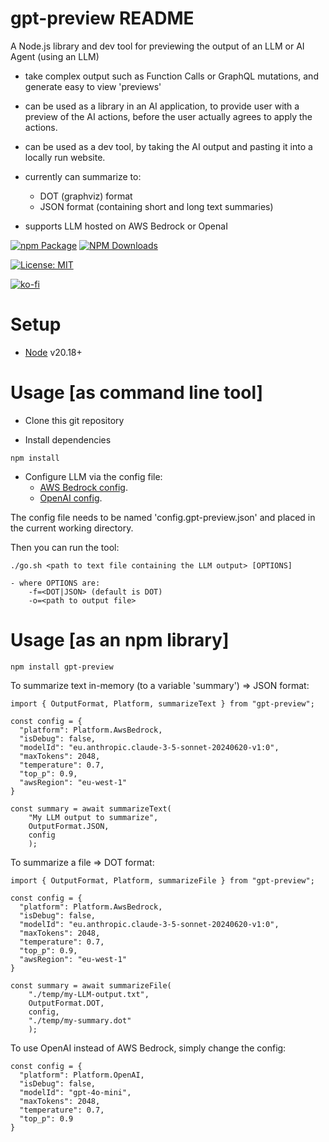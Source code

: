 # gpt-preview README

A Node.js library and dev tool for previewing the output of an LLM or AI Agent (using an LLM)

- take complex output such as Function Calls or GraphQL mutations, and generate easy to view 'previews'
- can be used as a library in an AI application, to provide user with a preview of the AI actions, before the user actually agrees to apply the actions.
- can be used as a dev tool, by taking the AI output and pasting it into a locally run website.

- currently can summarize to:

  - DOT (graphviz) format
  - JSON format (containing short and long text summaries)

- supports LLM hosted on AWS Bedrock or OpenaI

[![npm Package](https://img.shields.io/npm/v/gpt-preview.svg?style=flat-square)](https://www.npmjs.org/package/gpt-preview)
[![NPM Downloads](https://img.shields.io/npm/dm/gpt-preview.svg)](https://npmjs.org/package/gpt-preview)

[![License: MIT](https://img.shields.io/badge/License-MIT-yellow.svg)](https://opensource.org/licenses/MIT)

[![ko-fi](https://ko-fi.com/img/githubbutton_sm.svg)](https://ko-fi.com/K3K73ALBJ)

# Setup

- [Node](https://nodejs.org/en/download/package-manager) v20.18+

# Usage [as command line tool]

- Clone this git repository

- Install dependencies

```
npm install
```

- Configure LLM via the config file:
  - [AWS Bedrock config](https://github.com/mrseanryan/gpt-preview/blob/master/config.gpt-preview.json).
  - [OpenAI config](https://github.com/mrseanryan/gpt-preview/blob/master/config.gpt-preview.openai.json).

The config file needs to be named 'config.gpt-preview.json' and placed in the current working directory.

Then you can run the tool:

```
./go.sh <path to text file containing the LLM output> [OPTIONS]
```

```
- where OPTIONS are:
    -f=<DOT|JSON> (default is DOT)
    -o=<path to output file>
```

# Usage [as an npm library]

```
npm install gpt-preview
```

To summarize text in-memory (to a variable 'summary') => JSON format:

```TS
import { OutputFormat, Platform, summarizeText } from "gpt-preview";

const config = {
  "platform": Platform.AwsBedrock,
  "isDebug": false,
  "modelId": "eu.anthropic.claude-3-5-sonnet-20240620-v1:0",
  "maxTokens": 2048,
  "temperature": 0.7,
  "top_p": 0.9,
  "awsRegion": "eu-west-1"
}

const summary = await summarizeText(
    "My LLM output to summarize",
    OutputFormat.JSON,
    config
    );
```

To summarize a file => DOT format:

```TS
import { OutputFormat, Platform, summarizeFile } from "gpt-preview";

const config = {
  "platform": Platform.AwsBedrock,
  "isDebug": false,
  "modelId": "eu.anthropic.claude-3-5-sonnet-20240620-v1:0",
  "maxTokens": 2048,
  "temperature": 0.7,
  "top_p": 0.9,
  "awsRegion": "eu-west-1"
}

const summary = await summarizeFile(
    "./temp/my-LLM-output.txt",
    OutputFormat.DOT,
    config,
    "./temp/my-summary.dot"
    );
```

To use OpenAI instead of AWS Bedrock, simply change the config:

```TS
const config = {
  "platform": Platform.OpenAI,
  "isDebug": false,
  "modelId": "gpt-4o-mini",
  "maxTokens": 2048,
  "temperature": 0.7,
  "top_p": 0.9
}
```
